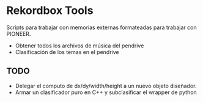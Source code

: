 # Rekordbox Tools 
Scripts para trabajar con memorias externas formateadas para trabajar con PIONEER.
- Obtener todos los archivos de música del pendrive
- Clasificación de los temas en el pendrive

## TODO
- Delegar el computo de dx/dy/width/height a un nuevo objeto diseñador.
- Armar un clasificador puro en C++ y subclasificar el wrapper de python 